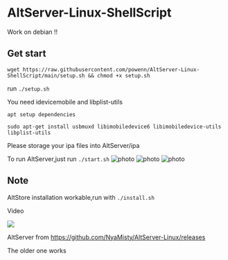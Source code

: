 # AltServer-Linux-ShellScript

Work on debian !!

## Get start
```
wget https://raw.githubusercontent.com/powenn/AltServer-Linux-ShellScript/main/setup.sh && chmod +x setup.sh
```
run `./setup.sh`

You need idevicemobile and libplist-utils

`apt setup dependencies`
```
sudo apt-get install usbmuxd libimobiledevice6 libimobiledevice-utils libplist-utils
```

Please storage your ipa files into AltServer/ipa

To run AltServer,just run `./start.sh`
![photo][1]
![photo][2]
![photo][3]

## Note 
AltStore installation workable,run with `./install.sh`

Video

<a href="https://www.youtube.com/watch?v=AgqoaBQd_p8">
  <img src="https://img.youtube.com/vi/AgqoaBQd_p8/maxresdefault.jpg" >
</a>

AltServer from https://github.com/NyaMisty/AltServer-Linux/releases

The older one works


[1]:https://github.com/powenn/AltServer-Linux-ShellScript/blob/main/photos/01.jpg
[2]:https://github.com/powenn/AltServer-Linux-ShellScript/blob/main/photos/02.jpg
[3]:https://github.com/powenn/AltServer-Linux-ShellScript/blob/main/photos/03.jpg
